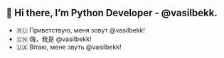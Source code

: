 ## 👋 Hi there, I’m Python Developer - @vasilbekk.

- 🇷🇺 Приветствую, меня зовут @vasilbekk!
- 🇨🇳 嗨，我是 @vasilbekk!
- 🇺🇦 Вітаю, мене звуть @vasilbekk!

<!---
vasilbekk/vasilbekk is a ✨ special ✨ repository because its `README.md` (this file) appears on your GitHub profile.
You can click the Preview link to take a look at your changes.
--->
